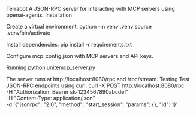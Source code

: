 Terrabot
A JSON-RPC server for interacting with MCP servers using openai-agents.
Installation

Create a virtual environment:
python -m venv .venv
source .venv/bin/activate


Install dependencies:
pip install -r requirements.txt


Configure mcp_config.json with MCP servers and API keys.


Running
python unitemcp_server.py

The server runs at http://localhost:8080/rpc and /rpc/stream.
Testing
Test JSON-RPC endpoints using curl:
curl -X POST http://localhost:8080/rpc \
-H "Authorization: Bearer sk-1234567890abcdef" \
-H "Content-Type: application/json" \
-d '{"jsonrpc": "2.0", "method": "start_session", "params": {}, "id": 1}'

